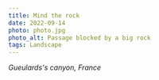 ```yaml
---
title: Mind the rock
date: 2022-09-14
photo: photo.jpg
photo_alt: Passage blocked by a big rock
tags: Landscape
---
```


_Gueulards's canyon, France_
